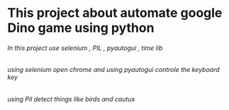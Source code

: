 # This project about automate google Dino game using python  
###### In this project use selenium , PIL , pyautogui , time lib
###### using selenium open chrome and using pyautogui controle the keyboard key 
###### using Pil detect things like birds and cautus